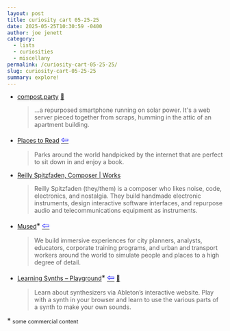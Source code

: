 ```yaml
---
layout: post
title: curiosity cart 05-25-25
date: 2025-05-25T10:30:59 -0400
author: joe jenett
category:
  - lists
  - curiosities
  - miscellany
permalink: /curiosity-cart-05-25-25/
slug: curiosity-cart-05-25-25
summary: explore!
---
```

<ul class="links">
	<li><a href="https://compost.party/">compost.party</a> <a title="source" href="https://pinboard.in/u:ihatemornings">📌</a><blockquote><p>...a repurposed smartphone running on solar power. It's a web server pieced together from scraps, humming in the attic of an apartment building.</p></blockquote></li>
	<li><a href="https://www.placestoread.xyz/">Places to Read</a>  <a title="source" href="https://frills.dev/bookmarks/"><span style="font-size:1.5em;color:blue;">&#8678;</span></a><blockquote><p>Parks around the world handpicked by the internet that are perfect to sit down in and enjoy a book.</p></blockquote></li>
	<li><a title="music by Reilly Spitzfaden" href="https://reillyspitzfaden.com/works/">Reilly Spitzfaden, Composer | Works</a><blockquote><p>Reilly Spitzfaden (they/them) is a composer who likes noise, code, electronics, and nostalgia. They build handmade electronic instruments, design interactive software interfaces, and repurpose audio and telecommunications equipment as instruments.</p></blockquote></li>
	<li><a title="Simulate Realities: Digital Twins for Spatial Intelligence in Cities, Supply Chain, and Education" href="https://mused.com/">Mused</a><big>*</big>  <a title="source" href="https://webcurios.co.uk/"><span style="font-size:1.5em;color:blue;">&#8678;</span></a><blockquote><p>We build immersive experiences for city planners, analysts, educators, corporate training programs, and urban and transport workers around the world to simulate people and places to a high degree of detail.</p></blockquote></li>
	<li><a href="https://learningsynths.ableton.com/en/playground">Learning Synths &ndash; Playground</a><big>*</big>  <a title="source" href="https://news.ycombinator.com/user?id=holdit"><span style="font-size:1.5em;color:blue;">&#8678;</span></a> <a title="source" href="https://pinboard.in/u:cothrun">📌</a><blockquote><p>Learn about synthesizers via Ableton’s interactive website. Play with a synth in your browser and learn to use the various parts of a synth to make your own sounds.</p></blockquote></li>
</ul>
<p><big>*</big> <span style="font-size:.9em;">some commercial content</span></p>
<a href="https://brid.gy/publish/mastodon"></a>